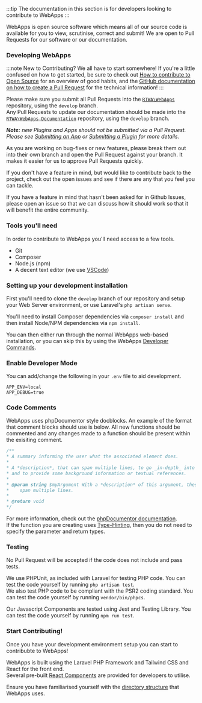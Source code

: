 :::tip
The documentation in this section is for developers looking to contribute to WebApps
:::

WebApps is open source software which means all of our source code is available for you to view, scrutinise, correct and submit!
We are open to Pull Requests for our software or our documentation.

### Developing WebApps
:::note New to Contributing?
We all have to start somewhere! If you're a little confused on how to get started, be sure to check out [How to contribute to Open Source](https://opensource.guide/how-to-contribute/) for an overview of good habits, and the [GitHub documentation on how to create a Pull Request](https://help.github.com/articles/creating-a-pull-request/) for the technical information!
:::

Please make sure you submit all Pull Requests into the [`RTWA\WebApps`](https://github.com/RTWA/WebApps) repository, using the `develop` branch.<br />
Any Pull Requests to update our documentation should be made into the [`RTWA\WebApps-Documentation`](https://github.com/RTWA/WebApps-Documentation) repository, using the `develop` branch.

_**Note:** new Plugins and Apps should not be submitted via a Pull Request. Please see [Submitting an App](./app-development/submit.md) or [Submitting a Plugin](#) for more details._

As you are working on bug-fixes or new features, please break them out into their own branch and open the Pull Request against your branch. It makes it easier for us to approve Pull Requests quickly.

If you don't have a feature in mind, but would like to contribute back to the project, check out the open issues and see if there are any that you feel you can tackle.

If you have a feature in mind that hasn't been asked for in Github Issues, please open an issue so that we can discuss how it should work so that it will benefit the entire community.

### Tools you'll need
In order to contribute to WebApps you'll need access to a few tools.
- Git
- Composer
- Node.js (npm)
- A decent text editor (we use [VSCode](https://code.visualstudio.com/))

### Setting up your development installation
First you'll need to clone the `develop` branch of our repository and setup your Web Server environment, or use Laravel's `php artisan serve`.

You'll need to install Composer dependencies via `composer install` and then install Node/NPM dependencies via `npm install`.

You can then either run through the normal WebApps web-based installation, or you can skip this by using the WebApps [Developer Commands](developer-commands).

### Enable Developer Mode
You can add/change the following in your `.env` file to aid development.
```env title=".env"
APP_ENV=local
APP_DEBUG=true
```

### Code Comments
WebApps uses phpDocumentor style docblocks. An example of the format that comment blocks should use is below. All new functions should be commented and any changes made to a function should be present within the exisiting comment.

```PHP
/**
* A summary informing the user what the associated element does.
*
* A *description*, that can span multiple lines, to go _in-depth_ into the details of this element
* and to provide some background information or textual references.
*
* @param string $myArgument With a *description* of this argument, these may also
*    span multiple lines.
*
* @return void
*/
```

For more information, check out the [phpDocumentor documentation](https://docs.phpdoc.org/).<br />
If the function you are creating uses [Type-Hinting](https://laravel.com/docs/8.x/artisan#type-hinting-dependencies), then you do not need to specify the parameter and return types.

### Testing
No Pull Request will be accepted if the code does not include and pass tests.

We use PHPUnit, as included with Laravel for testing PHP code. You can test the code yourself by running `php artisan test`.<br />
We also test PHP code to be compliant with the PSR2 coding standard. You can test the code yourself by running `vendor/bin/phpcs`.

Our Javascript Components are tested using Jest and Testing Library. You can test the code yourself by running `npm run test`.

### Start Contributing!
Once you have your development environment setup you can start to contribubte to WebApps!

WebApps is built using the Laravel PHP Framework and Tailwind CSS and React for the front end.<br />
Several pre-built [React Components](/developers/react-components/index) are provided for developers to utilise.

Ensure you have familiarised yourself with the [directory structure](directory-structure) that WebApps uses.